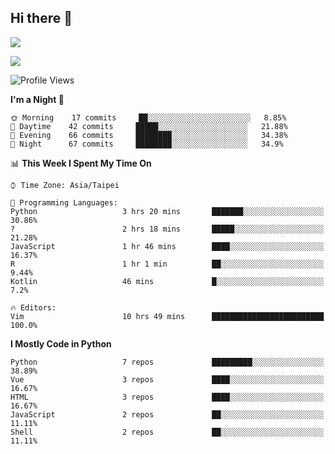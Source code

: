 ## Hi there 👋

![](https://github-readme-stats.vercel.app/api?username=CSY54&theme=nord&show_icons=true)

![](https://github-readme-stats.vercel.app/api/top-langs/?username=CSY54&theme=nord&layout=compact&card_width=445)

<!--START_SECTION:waka-->
![Profile Views](http://img.shields.io/badge/Profile%20Views-3-blue)

**I'm a Night 🦉** 

```text
🌞 Morning    17 commits     ██░░░░░░░░░░░░░░░░░░░░░░░   8.85% 
🌆 Daytime    42 commits     █████░░░░░░░░░░░░░░░░░░░░   21.88% 
🌃 Evening    66 commits     ████████░░░░░░░░░░░░░░░░░   34.38% 
🌙 Night      67 commits     ████████░░░░░░░░░░░░░░░░░   34.9%

```


📊 **This Week I Spent My Time On** 

```text
⌚︎ Time Zone: Asia/Taipei

💬 Programming Languages: 
Python                   3 hrs 20 mins       ███████░░░░░░░░░░░░░░░░░░   30.86% 
?                        2 hrs 18 mins       █████░░░░░░░░░░░░░░░░░░░░   21.28% 
JavaScript               1 hr 46 mins        ████░░░░░░░░░░░░░░░░░░░░░   16.37% 
R                        1 hr 1 min          ██░░░░░░░░░░░░░░░░░░░░░░░   9.44% 
Kotlin                   46 mins             █░░░░░░░░░░░░░░░░░░░░░░░░   7.2%

🔥 Editors: 
Vim                      10 hrs 49 mins      █████████████████████████   100.0%

```

**I Mostly Code in Python** 

```text
Python                   7 repos             █████████░░░░░░░░░░░░░░░░   38.89% 
Vue                      3 repos             ████░░░░░░░░░░░░░░░░░░░░░   16.67% 
HTML                     3 repos             ████░░░░░░░░░░░░░░░░░░░░░   16.67% 
JavaScript               2 repos             ██░░░░░░░░░░░░░░░░░░░░░░░   11.11% 
Shell                    2 repos             ██░░░░░░░░░░░░░░░░░░░░░░░   11.11%

```



<!--END_SECTION:waka-->

<!--
**CSY54/CSY54** is a ✨ _special_ ✨ repository because its `README.md` (this file) appears on your GitHub profile.

Here are some ideas to get you started:

- 🔭 I’m currently working on ...
- 🌱 I’m currently learning ...
- 👯 I’m looking to collaborate on ...
- 🤔 I’m looking for help with ...
- 💬 Ask me about ...
- 📫 How to reach me: ...
- 😄 Pronouns: ...
- ⚡ Fun fact: ...
-->

